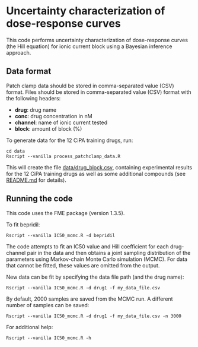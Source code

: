 # Uncertainty characterization of dose-response curves
This code performs uncertainty characterization of dose-response curves (the Hill equation) for ionic current block using a Bayesian inference approach.

## Data format
Patch clamp data should be stored in comma-separated value (CSV) format. Files should be stored in comma-separated value (CSV) format with the following headers:

* **drug**: drug name
* **conc**: drug concentration in nM
* **channel**: name of ionic current tested
* **block**: amount of block (%)

To generate data for the 12 CiPA training drugs, run:

```
cd data
Rscript --vanilla process_patchclamp_data.R
```

This will create the file [data/drug_block.csv](data/drug_block.csv), containing experimental results for the 12 CiPA training drugs as well as some additional compounds (see [README.md](data/README.md) for details).

## Running the code
This code uses the FME package (version 1.3.5).

To fit bepridil:

```
Rscript --vanilla IC50_mcmc.R -d bepridil
```

The code attempts to fit an IC50 value and Hill coefficient for each drug-channel pair in the data and then obtains a joint sampling distribution of the parameters using Markov-chain Monte Carlo simulation (MCMC). For data that cannot be fitted, these values are omitted from the output.

New data can be fit by specifying the data file path (and the drug name):

```
Rscript --vanilla IC50_mcmc.R -d drug1 -f my_data_file.csv
```

By default, 2000 samples are saved from the MCMC run. A different number of samples can be saved:

```
Rscript --vanilla IC50_mcmc.R -d drug1 -f my_data_file.csv -n 3000
```

For additional help:

```
Rscript --vanilla IC50_mcmc.R -h
```
